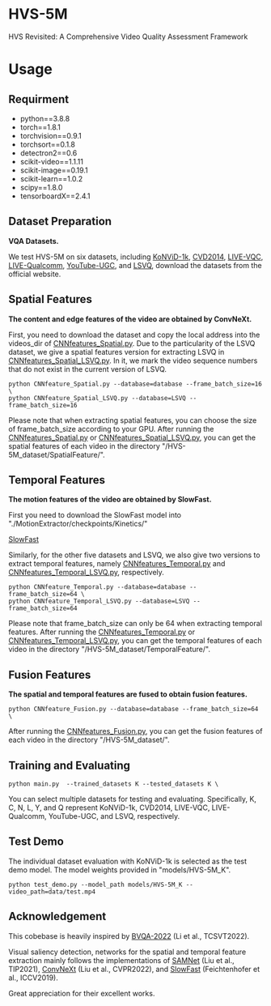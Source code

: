 # HVS-5M
HVS Revisited: A Comprehensive Video Quality Assessment  Framework
# Usage
## Requirment
* python==3.8.8
* torch==1.8.1
* torchvision==0.9.1
* torchsort==0.1.8
* detectron2==0.6
* scikit-video==1.1.11
* scikit-image==0.19.1
* scikit-learn==1.0.2
* scipy==1.8.0
* tensorboardX==2.4.1

## Dataset Preparation
**VQA Datasets.**

We test HVS-5M on six datasets, including [KoNViD-1k](http://database.mmsp-kn.de/konvid-1k-database.html), [CVD2014](https://www.mv.helsinki.fi/home/msjnuuti/CVD2014/), [LIVE-VQC](http://live.ece.utexas.edu/research/LIVEVQC/index.html), [LIVE-Qualcomm](http://live.ece.utexas.edu/research/incaptureDatabase/index.html), [YouTube-UGC](https://media.withyoutube.com/), and [LSVQ](https://github.com/baidut/PatchVQ), download the datasets from the official website. 

## Spatial Features
**The content and edge features of the video are obtained by ConvNeXt.**

First, you need to download the dataset and copy the local address into the videos_dir of [CNNfeatures_Spatial.py](https://github.com/GZHU-DVL/HVS-5M/blob/main/CNNfeatures_Spatial.py). Due to the particularity of the LSVQ dataset, we give a spatial features version for extracting LSVQ in [CNNfeatures_Spatial_LSVQ.py](https://github.com/GZHU-DVL/HVS-5M/blob/main/CNNfeatures_Spatial_LSVQ.py). In it, we mark the video sequence numbers that do not exist in the current version of LSVQ.

```
python CNNfeature_Spatial.py --database=database --frame_batch_size=16 \
python CNNfeature_Spatial_LSVQ.py --database=LSVQ --frame_batch_size=16
```

Please note that when extracting spatial features, you can choose the size of frame_batch_size according to your GPU. After running the [CNNfeatures_Spatial.py](https://github.com/GZHU-DVL/HVS-5M/blob/main/CNNfeatures_Spatial.py) or [CNNfeatures_Spatial_LSVQ.py](https://github.com/GZHU-DVL/HVS-5M/blob/main/CNNfeatures_Spatial_LSVQ.py), you can get the spatial features of each video in the directory "/HVS-5M_dataset/SpatialFeature/".


## Temporal Features
**The motion features of the video are obtained by SlowFast.**

First you need to download the SlowFast model into "./MotionExtractor/checkpoints/Kinetics/" 

[SlowFast]()

Similarly, for the other five datasets and LSVQ, we also give two versions to extract temporal features, namely [CNNfeatures_Temporal.py](https://github.com/GZHU-DVL/HVS-5M/blob/main/CNNfeatures_Temporal.py) and [CNNfeatures_Temporal_LSVQ.py](https://github.com/GZHU-DVL/HVS-5M/blob/main/CNNfeatures_Temporal_LSVQ.py), respectively.

```
python CNNfeature_Temporal.py --database=database --frame_batch_size=64 \
python CNNfeature_Temporal_LSVQ.py --database=LSVQ --frame_batch_size=64
```
Please note that frame_batch_size can only be 64 when extracting temporal features. After running the [CNNfeatures_Temporal.py](https://github.com/GZHU-DVL/HVS-5M/blob/main/CNNfeatures_Temporal.py) or [CNNfeatures_Temporal_LSVQ.py](https://github.com/GZHU-DVL/HVS-5M/blob/main/CNNfeatures_Temporal_LSVQ.py), you can get the temporal features of each video in the directory "/HVS-5M_dataset/TemporalFeature/".

## Fusion Features
**The spatial and temporal features are fused to obtain fusion features.**

```
python CNNfeature_Fusion.py --database=database --frame_batch_size=64 \
```

After running the [CNNfeatures_Fusion.py](https://github.com/GZHU-DVL/HVS-5M/blob/main/CNNfeatures_Fusion.py), you can get the fusion features of each video in the directory "/HVS-5M_dataset/".

## Training and Evaluating
```
python main.py  --trained_datasets K --tested_datasets K \
```
You can select multiple datasets for testing and evaluating. Specifically, K, C, N, L, Y, and Q represent KoNViD-1k, CVD2014, LIVE-VQC, LIVE-Qualcomm, YouTube-UGC, and LSVQ, respectively.

## Test Demo
The individual dataset evaluation with KoNViD-1k is selected as the test demo model. The model weights provided in "models/HVS-5M_K".

```
python test_demo.py --model_path models/HVS-5M_K --video_path=data/test.mp4
```

## Acknowledgement
This cobebase is heavily inspired by [BVQA-2022](https://github.com/zwx8981/TCSVT-2022-BVQA/) (Li et al., TCSVT2022).

Visual saliency detection, networks for the spatial and temporal feature extraction mainly follows the implementations of [SAMNet](https://mmcheng.net/SAMNet/) (Liu et al., TIP2021), [ConvNeXt](https://github.com/facebookresearch/ConvNeXt) (Liu et al., CVPR2022), and [SlowFast](https://github.com/facebookresearch/SlowFast) (Feichtenhofer et al., ICCV2019).

Great appreciation for their excellent works.


